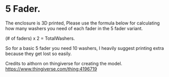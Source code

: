 # 5 Fader.

The enclosure is 3D printed, Please use the formula below for calculating how many washers you need of each fader in the 5 fader variant.

(# of faders) x 2 = TotalWashers.

So for a basic 5 fader you need 10 washers, I heavily suggest printing extra because they get lost so easily.

Credits to aithorn on thingiverse for creating the model. https://www.thingiverse.com/thing:4196719